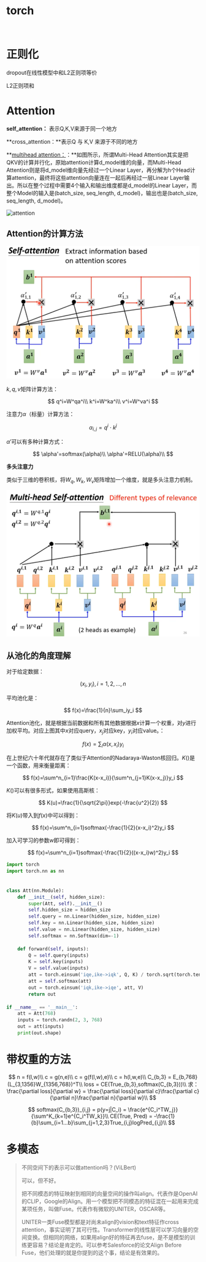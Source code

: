 # torch

​	

# 正则化

dropout在线性模型中和L2正则项等价

L2正则项和

# Attention

**self_attention：** 表示Q,K,V来源于同一个地方

**cross_attention：**表示Q 与 K,V 来源于不同的地方

**[multihead attention：](https://finisky.github.io/2020/05/25/multiheadattention/)：**如图所示，所谓Multi-Head Attention其实是把QKV的计算并行化，原始attention计算d_model维的向量，而Multi-Head Attention则是将d_model维向量先经过一个Linear Layer，再分解为h个Head计算attention，最终将这些attention向量连在一起后再经过一层Linear Layer输出。所以在整个过程中需要4个输入和输出维度都是d_model的Linear Layer，而整个Model的输入是(batch_size, seq_length, d_model)，输出也是(batch_size, seq_length, d_model)。

![attention](/Users/fang/Desktop/cookbook/cs/img/multihead-attention.jpeg)

## Attention的计算方法

![](./img/self-attention.png)

$k,q,v$矩阵计算方法：

$$
q^i=W^qa^i\\
k^i=W^ka^i\\
v^i=W^va^i
$$

注意力$\alpha$（标量）计算方法：

$$
\alpha_{i,j}=q^i\cdot k^j
$$

$\alpha'$可以有多种计算方式：

$$
\alpha'=softmax(\alpha)\\
\alpha'=RELU(\alpha)\\
$$

**多头注意力**

类似于三维的卷积核，将$W_q,W_k,W_v$矩阵增加一个维度，就是多头注意力机制。

![multi-head_self_attention](./img/multi-head_self_attention.png)

## 从池化的角度理解

对于给定数据：

$$
(x_i,y_i),i=1,2,...,n
$$

平均池化是：

$$
f(x)=\frac{1}{n}\sum_iy_i
$$

Attention池化，就是根据当前数据和所有其他数据根据$x$计算一个权重，对$y$进行加权平均。对应上图其中$x$对应query，$x_j$对应key，$y_i$对应value。：

$$
f(x)=\sum_i\alpha(x,x_i)y_i
$$

在上世纪六十年代就存在了类似于Attention的Nadaraya-Waston核回归。$K()$是一个函数，用来衡量距离：

$$
f(x)=\sum^n_{i=1}\frac{K(x-x_i)}{\sum^n_{j=1}K(x-x_j)}y_i
$$

$K()$可以有很多形式，如果使用高斯核：

$$
K(u)=\frac{1}{\sqrt{2\pi}}exp(-\frac{u^2}{2})
$$

将$K(u)$带入到$f(x)$中可以得到：

$$
f(x)=\sum^n_{i=1}softmax(-\frac{1}{2}(x-x_i)^2)y_i
$$

加入可学习的参数$w$即可得到：

$$
f(x)=\sum^n_{i=1}softmax(-\frac{1}{2}((x-x_i)w)^2)y_i
$$

```python
import torch
import torch.nn as nn


class Att(nn.Module):
    def __init__(self, hidden_size):
        super(Att, self).__init__()
        self.hidden_size = hidden_size
        self.query = nn.Linear(hidden_size, hidden_size)
        self.key = nn.Linear(hidden_size, hidden_size)
        self.value = nn.Linear(hidden_size, hidden_size)
        self.softmax = nn.Softmax(dim=-1)

    def forward(self, inputs):
        Q = self.query(inputs)
        K = self.key(inputs)
        V = self.value(inputs)
        att = torch.einsum('iqe,ike->iqk', Q, K) / torch.sqrt(torch.tensor(self.hidden_size))
        att = self.softmax(att)
        out = torch.einsum('iqk,ike->iqe', att, V)
        return out

if __name__ == '__main__':
    att = Att(768)
    inputs = torch.randn(2, 3, 768)
    out = att(inputs)
    print(out.shape)
```

# 带权重的方法

$$
n = f(l,w)\\
c = g(n,e)\\
c = g(f(l,w),e)\\
c = h(l,w,e)\\
C_{b,3} = E_{b,768}(L_{3,1356}W_{1356,768})^T\\
loss = CE(True_{b,3},softmax(C_{b,3}))\\
求：
\frac{\partial loss}{\partial w} = \frac{\partial loss}{\partial c}\frac{\partial c}{\partial n}\frac{\partial n}{\partial w}\\
$$

$$
softmax(C_{b,3})_{i,j} = p(y=j|C_i) = \frac{e^{C_i^TW_j}}{\sum^K_{k=1}e^{C_i^TW_k}}\\
CE(True, Pred) = -\frac{1}{b}\sum_{i=1...b}\sum_{j=1,2,3}True_{i,j}logPred_{i,j}\\
$$

# 多模态

> 不同空间下的表示可以做attention吗？(ViLBert)
>
> 可以，但不好。
>
> 把不同模态的特征映射到相同的向量空间的操作叫align。代表作是OpenAI的CLIP，Google的Align。用一个模型把不同模态的特征混在一起用来完成某项任务，叫做Fuse。代表作有微软的UNITER，OSCAR等。
> 
> UNITER一类Fuse模型都是对尚未align的vision和text特征作cross attention，事实证明了其可行性。Transformer的线性层可以学习向量的空间变换。但相同的网络，如果用align好的特征再去fuse，是不是模型的训练更容易？结论是肯定的。可以参考Salesforce的论文Align Before Fuse，他们处理的就是你提到的这个事，结论是有效果的。

